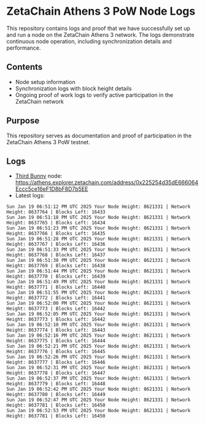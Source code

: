 # ZetaChain Athens 3 PoW Node Logs
This repository contains logs and proof that we have successfully set up and run a node on the ZetaChain Athens 3 network. The logs demonstrate continuous node operation, including synchronization details and performance.

## Contents
- Node setup information
- Synchronization logs with block height details
- Ongoing proof of work logs to verify active participation in the ZetaChain network

## Purpose
This repository serves as documentation and proof of participation in the ZetaChain Athens 3 PoW testnet.

## Logs

- [Third Bunny](https://thirdbunny.xyz/) node: https://athens.explorer.zetachain.com/address/0x225254d35dE666064Eccc5ce16eF1D8bF8D7b5EE
- Latest logs:
```
Sun Jan 19 06:51:12 PM UTC 2025 Your Node Height: 8621331 | Network Height: 8637764 | Blocks Left: 16433
Sun Jan 19 06:51:18 PM UTC 2025 Your Node Height: 8621331 | Network Height: 8637765 | Blocks Left: 16434
Sun Jan 19 06:51:23 PM UTC 2025 Your Node Height: 8621331 | Network Height: 8637766 | Blocks Left: 16435
Sun Jan 19 06:51:28 PM UTC 2025 Your Node Height: 8621331 | Network Height: 8637767 | Blocks Left: 16436
Sun Jan 19 06:51:33 PM UTC 2025 Your Node Height: 8621331 | Network Height: 8637768 | Blocks Left: 16437
Sun Jan 19 06:51:38 PM UTC 2025 Your Node Height: 8621331 | Network Height: 8637769 | Blocks Left: 16438
Sun Jan 19 06:51:44 PM UTC 2025 Your Node Height: 8621331 | Network Height: 8637770 | Blocks Left: 16439
Sun Jan 19 06:51:49 PM UTC 2025 Your Node Height: 8621331 | Network Height: 8637771 | Blocks Left: 16440
Sun Jan 19 06:51:55 PM UTC 2025 Your Node Height: 8621331 | Network Height: 8637772 | Blocks Left: 16441
Sun Jan 19 06:52:00 PM UTC 2025 Your Node Height: 8621331 | Network Height: 8637773 | Blocks Left: 16442
Sun Jan 19 06:52:05 PM UTC 2025 Your Node Height: 8621331 | Network Height: 8637773 | Blocks Left: 16442
Sun Jan 19 06:52:10 PM UTC 2025 Your Node Height: 8621331 | Network Height: 8637774 | Blocks Left: 16443
Sun Jan 19 06:52:16 PM UTC 2025 Your Node Height: 8621331 | Network Height: 8637775 | Blocks Left: 16444
Sun Jan 19 06:52:21 PM UTC 2025 Your Node Height: 8621331 | Network Height: 8637776 | Blocks Left: 16445
Sun Jan 19 06:52:26 PM UTC 2025 Your Node Height: 8621331 | Network Height: 8637777 | Blocks Left: 16446
Sun Jan 19 06:52:31 PM UTC 2025 Your Node Height: 8621331 | Network Height: 8637778 | Blocks Left: 16447
Sun Jan 19 06:52:37 PM UTC 2025 Your Node Height: 8621331 | Network Height: 8637779 | Blocks Left: 16448
Sun Jan 19 06:52:42 PM UTC 2025 Your Node Height: 8621331 | Network Height: 8637780 | Blocks Left: 16449
Sun Jan 19 06:52:47 PM UTC 2025 Your Node Height: 8621331 | Network Height: 8637781 | Blocks Left: 16450
Sun Jan 19 06:52:53 PM UTC 2025 Your Node Height: 8621331 | Network Height: 8637781 | Blocks Left: 16450
```
